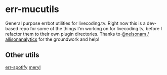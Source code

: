 # err-mucutils
General purpose errbot utilities for livecoding.tv.  Right now this is a dev-based repo for some of the things I'm working on for livecoding.tv, before I refactor them to their own plugin directories.  Thanks to [@nelsonam / allisonanalytics](https://github.com/nelsonam/meryl) for the groundwork and help!

## Other utils
[err-spotify](https://github.com/dyerrington/err-spotify)
[meryl](https://github.com/nelsonam/meryl)
